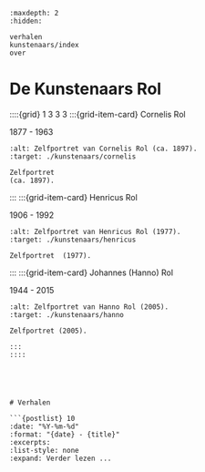 ```{toctree}
:maxdepth: 2
:hidden:

verhalen
kunstenaars/index
over
```

# De Kunstenaars Rol

::::{grid} 1 3 3 3
:::{grid-item-card}  Cornelis Rol

1877 - 1963

```{figure}  /images/Cornelis_zelfportret.png
:alt: Zelfportret van Cornelis Rol (ca. 1897).
:target: ./kunstenaars/cornelis

Zelfportret  
(ca. 1897).
```

:::
:::{grid-item-card}  Henricus Rol

1906 - 1992

```{figure}  /images/Henricus_zelfportret_1977.jpg
:alt: Zelfportret van Henricus Rol (1977).
:target: ./kunstenaars/henricus

Zelfportret  (1977).
```

:::
:::{grid-item-card}  Johannes (Hanno) Rol

1944 - 2015

```{figure}  /images/KRJ504_Hanno_zelfportret_pastel.jpg
:alt: Zelfportret van Hanno Rol (2005).
:target: ./kunstenaars/hanno

Zelfportret (2005).

:::
::::





# Verhalen

```{postlist} 10
:date: "%Y-%m-%d"
:format: "{date} - {title}"
:excerpts:
:list-style: none
:expand: Verder lezen ...
```

